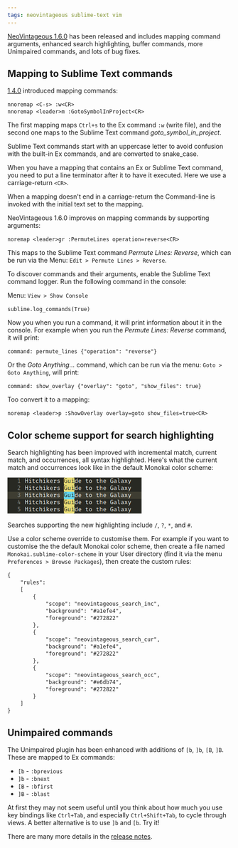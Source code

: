 ```yaml
---
tags: neovintageous sublime-text vim
---
```

[NeoVintageous 1.6.0](https://github.com/NeoVintageous/NeoVintageous) has been released and includes mapping command arguments, enhanced search highlighting, buffer commands, more Unimpaired commands, and lots of bug fixes.

## Mapping to Sublime Text commands

[1.4.0](/2017/11/01/neovintageous-1.4.0-released/) introduced mapping commands:

```
nnoremap <C-s> :w<CR>
nnoremap <leader>m :GotoSymbolInProject<CR>
```

The first mapping maps `Ctrl+s` to the Ex command `:w` (write file), and the second one maps to the Sublime Text command *goto_symbol_in_project*.

Sublime Text commands start with an uppercase letter to avoid confusion with the built-in Ex commands, and are converted to snake_case.

When you have a mapping that contains an Ex or Sublime Text command, you need to put a line terminator after it to have it executed. Here we use a carriage-return `<CR>`.

When a mapping doesn't end in a carriage-return the Command-line is invoked with the initial text set to the mapping.

NeoVintageous 1.6.0 improves on mapping commands by supporting arguments:

```
noremap <leader>gr :PermuteLines operation=reverse<CR>
```

This maps to the Sublime Text command *Permute Lines: Reverse*, which can be run via the Menu: `Edit > Permute Lines > Reverse`.

To discover commands and their arguments, enable the Sublime Text command logger. Run the following command in the console:

Menu: `View > Show Console`

```
sublime.log_commands(True)
```

Now you when you run a command, it will print information about it in the console. For example when you run the *Permute Lines: Reverse* command, it will print:

```
command: permute_lines {"operation": "reverse"}
```

Or the *Goto Anything...* command, which can be run via the menu: `Goto > Goto Anything`, will print:

```
command: show_overlay {"overlay": "goto", "show_files": true}
```

Too convert it to a mapping:

```
noremap <leader>p :ShowOverlay overlay=goto show_files=true<CR>
```

## Color scheme support for search highlighting

Search highlighting has been improved with incremental match, current match, and occurrences, all syntax highlighted. Here's what the current match and occurrences look like in the default Monokai color scheme:

![Search highlighting](/assets/2018-05-21-search-highlighting.png)

Searches supporting the new highlighting include `/`, `?`, `*`, and `#`.

Use a color scheme override to customise them. For example if you want to customise the the default Monokai color scheme, then create a file named `Monokai.sublime-color-scheme` in your User directory (find it via the menu `Preferences > Browse Packages`), then create the custom rules:

```
{
    "rules":
    [
        {
            "scope": "neovintageous_search_inc",
            "background": "#a1efe4",
            "foreground": "#272822"
        },
        {
            "scope": "neovintageous_search_cur",
            "background": "#a1efe4",
            "foreground": "#272822"
        },
        {
            "scope": "neovintageous_search_occ",
            "background": "#e6db74",
            "foreground": "#272822"
        }
    ]
}
```

## Unimpaired commands

The Unimpaired plugin has been enhanced with additions of `[b`, `]b`, `[B`, `]B`. These are mapped to Ex commands:

* `[b` - `:bprevious`
* `]b` - `:bnext`
* `[B` - `:bfirst`
* `]B` - `:blast`

At first they may not seem useful until you think about how much you use key bindings like `Ctrl+Tab`, and especially `Ctrl+Shift+Tab`, to cycle through views. A better alternative is to use `]b` and `[b`. Try it!

There are many more details in the [release notes](https://github.com/NeoVintageous/NeoVintageous/releases/tag/1.6.0).
